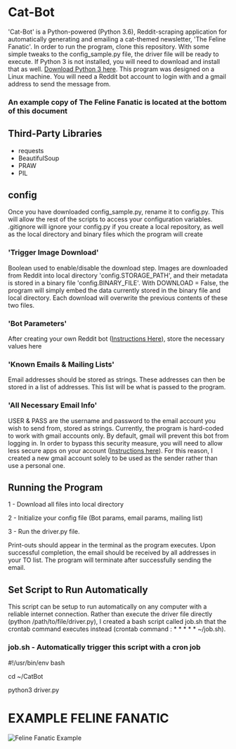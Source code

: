 # Cat-Bot
'Cat-Bot' is a Python-powered (Python 3.6), Reddit-scraping application for automatically generating and emailing a cat-themed newsletter, 'The Feline Fanatic'. In order to run the program, clone this repository. With some simple tweaks to the config_sample.py file, the driver file will be ready to execute. If Python 3 is not installed, you will need to download and install that as well. [Download Python 3 here](https://www.python.org/downloads/). This program was designed on a Linux machine. You will need a Reddit bot account to login with and a gmail address to send the message from.

### An example copy of The Feline Fanatic is located at the bottom of this document

## Third-Party Libraries
- requests
- BeautifulSoup
- PRAW
- PIL

## config
Once you have downloaded config_sample.py, rename it to config.py. This will allow the rest of the scripts to access your configuration variables. .gitignore will ignore your config.py if you create a local repository, as well as the local directory and binary files which the program will create

### 'Trigger Image Download'
Boolean used to enable/disable the download step. Images are downloaded from Reddit into local directory 'config.STORAGE_PATH', and their metadata is stored in a binary file 'config.BINARY_FILE'. With DOWNLOAD = False, the program will simply embed the data currently stored in the binary file and local directory. Each download will overwrite the previous contents of these two files.

### 'Bot Parameters'
After creating your own Reddit bot ([Instructions Here](http://pythonforengineers.com/build-a-reddit-bot-part-1/)), store the necessary values here

### 'Known Emails & Mailing Lists'
Email addresses should be stored as strings. These addresses can then be stored in a list of addresses. This list will be what is passed to the program.

### 'All Necessary Email Info'
USER & PASS are the username and password to the email account you wish to send from, stored as strings. Currently, the program is hard-coded to work with gmail accounts only. By default, gmail will prevent this bot from logging in. In order to bypass this security measure, you will need to allow less secure apps on your account ([Instructions here](https://support.google.com/accounts/answer/6010255?hl=en)). For this reason, I created a new gmail account solely to be used as the sender rather than use a personal one.

## Running the Program
1 - Download all files into local directory

2 - Initialize your config file (Bot params, email params, mailing list)

3 - Run the driver.py file.

Print-outs should appear in the terminal as the program executes. Upon successful completion, the email should be received by all addresses in your TO list. The program will terminate after successfully sending the email.

## Set Script to Run Automatically
This script can be setup to run automatically on any computer with a reliable internet connection.  Rather than execute the driver file directly (python /path/to/file/driver.py), I created a bash script called job.sh that the crontab command executes instead (crontab command : * * * * * ~/job.sh).

### job.sh - Automatically trigger this script with a cron job
#!/usr/bin/env bash

cd ~/CatBot

python3 driver.py

# EXAMPLE FELINE FANATIC
![Feline Fanatic Example](https://github.com/gsblinkhorn/CatBot/blob/master/feline_fanatic_example.png)

